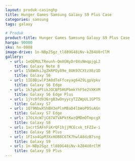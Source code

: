 ```yaml
---
layout: produk-casinghp
title: Hunger Games Samsung Galaxy S9 Plus Case
categories: samsung
tags: galaxy

# Produk
product-title: Hunger Games Samsung Galaxy S9 Plus Case
harga: 90000
sku: hn-0808
image-drive: 1n-NBp2Sgz_tl889G48iNv-kZ84U0rClM
gallery:
  - url: 1eQEMULTReunh-QmXGNyDr0XsNmqpjgL2
    title: Galaxy Note 8
  - url: 158WdkiJgZkRPOy89e_8UK97CXtzX6z1D
    title: Galaxy S6
  - url: 1IE0BiwlP3A0dTeFfceyag64Z9LgpVpkv
    title: Galaxy S6 Edge
  - url: 1k7gkaPtikJOCBP5HUPbmkYhF5e2VXKVM
    title: Galaxy S6 Edge Plus
  - url: 1jYc0fd936rgB3wOnyycyTZZWpUL1GPT5
    title: Galaxy S7
  - url: 1Q79NbwXShBH3ePlnM8aD4lbWoP0SuAGn
    title: Galaxy S7 Edge
  - url: 17OiXcW7jC87ATVAPktKwzQMDmOTmpcgX
    title: Galaxy S8
  - url: 1xcrt5AFnFiKrQF1hjjMCEcxk_tFZIw-i
    title: Galaxy S8 Plus
  - url: 1FIso4GpM3XxHOB8C6TK7hwlA8dzB7sng
    title: Galaxy S9
  - url: 1n-NBp2Sgz_tl889G48iNv-kZ84U0rClM
    title: Galaxy S9 Plus
---
```

